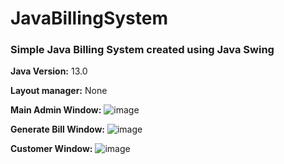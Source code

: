 # JavaBillingSystem

### Simple Java Billing System created using Java Swing

**Java Version:** 13.0

**Layout manager:** None

**Main Admin Window:**
![image](https://user-images.githubusercontent.com/66724151/122680584-5a82eb00-d209-11eb-9bd3-1310a97affa1.png)

**Generate Bill Window:**
![image](https://user-images.githubusercontent.com/66724151/122680594-69699d80-d209-11eb-9e2e-78827ff352f1.png)

**Customer Window:**
![image](https://user-images.githubusercontent.com/66724151/122680633-9ae26900-d209-11eb-9e98-00cd1bd0c8f0.png)
